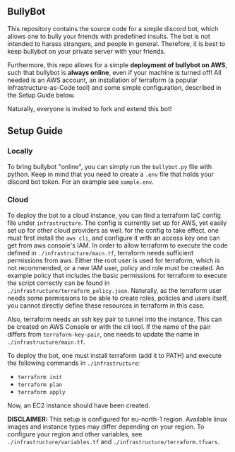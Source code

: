 ## BullyBot

This repository contains the source code for a simple discord bot, which allows one to bully your friends with predefined insults.
The bot is not intended to harass strangers, and people in general. Therefore, it is best to keep bullybot on your private server with your friends.

Furthermore, this repo allows for a simple **deployment of bullybot on AWS**, such that bullybot is **always online**, even if your machine is turned off! 
All needed is an AWS account, an installation of terraform (a popular Infrastructure-as-Code tool) and some simple configuration, described in the Setup Guide below.

Naturally, everyone is invited to fork and extend this bot!

## Setup Guide

### Locally
To bring bullybot "online", you can simply run the `bullybot.py` file with python.
Keep in mind that you need to create a `.env` file that holds your discord bot token. For an example see `sample.env`.

### Cloud
To deploy the bot to a cloud instance, you can find a terraform IaC config file under `infrastructure`.
The config is currently set up for AWS, yet easily set up for other cloud providers as well.
for the config to take effect, one must first install the `aws cli`, and configure it with an access key one can get from aws console's IAM.
In order to allow terraform to execute the code defined in `./infrastructure/main.tf`, terraform needs sufficient permissions from aws. Either the root user is used for terraform, which is not recommended, or a new IAM user, policy and role must be created. An example policy that includes the basic permissions for terraform to execute the script correctly can be found in `./infrastructure/terraform_policy.json`. Naturally, as the terraform user needs some permissions to be able to create roles, policies and users itself, you cannot directly define these resources in terraform in this case.

Also, terraform needs an ssh key pair to tunnel into the instance. This can be created on AWS Console or with the cli tool. If the name of the pair differs from `terraform-key-pair`, one needs to update the name in `./infrastructure/main.tf`.

To deploy the bot, one must install terraform (add it to PATH) and execute the following commands in `./infrastructure`:

- `terraform init`
- `terraform plan`
- `terraform apply`

Now, an EC2 instance should have been created.

**DISCLAIMER:** This setup is configured for eu-north-1 region. Available linux images and instance types may differ depending on your region. To configure your region and other variables, see `./infrastructure/variables.tf` and `./infrastructure/terraform.tfvars`.
